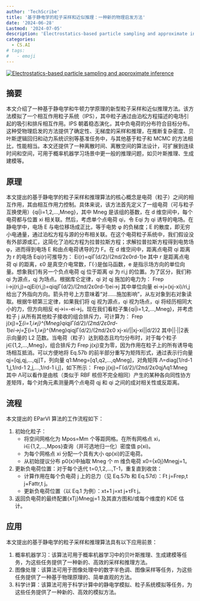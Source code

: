 ```yaml
---
author: 'TechScribe'
title: '基于静电学的粒子采样和近似推理：一种新的物理启发方法'
date: '2024-06-28'
Lastmod: '2024-07-05'
description: 'Electrostatics-based particle sampling and approximate inference'
categories:
  - CS.AI
# tags:
#   - emoji
---
```


[![Electrostatics-based particle sampling and approximate inference](https://arxiv-research-1301205113.cos.ap-guangzhou.myqcloud.com/images/2406.20044v1.pdf_0.jpg)](https://arxiv.org/abs/2406.20044v1)

## 摘要

本文介绍了一种基于静电学和牛顿力学原理的新型粒子采样和近似推理方法。该方法模拟了一个相互作用粒子系统（IPS），其中粒子通过由泊松方程描述的电场引起的吸引和排斥相互作用。IPS 朝着稳态演化，其中负电荷的分布符合目标分布。这种受物理启发的方法提供了确定性、无梯度的采样和推理，在推断复杂密度、贝叶斯逻辑回归和动力系统识别等基准任务中，与其他基于粒子和 MCMC 的方法相比，性能相当。本文还提供了一种离散时间、离散空间的算法设计，可扩展到连续时间和空间，可用于概率机器学习场景中更一般的推理问题，如贝叶斯推理、生成建模等。<!--more-->

## 原理

本文提出的基于静电学的粒子采样和推理算法的核心概念是电荷（粒子）之间的相互作用，其由相互作用力控制。具体来说，该方法首先定义了一组电荷（可与粒子互换使用）{qi|i=1,2,...,Mneg}，其中 Mneg 是该组的基数，在 d 维空间中，每个电荷都与位置 xi 相关联。然后，考虑单个点电荷 qi，令 Eqi 为 qi 诱导的电场。在静电学中，电场 E 与电位移场成正比，等于电势 φ 的负梯度；E 的散度，即无穷小电通量，通过泊松方程与源的分布相关联。在这个电荷粒子系统中，我们假设没有外部源或汇，这简化了泊松方程为拉普拉斯方程；求解拉普拉斯方程得到电势场 φ，进而得到电场 E 和由点电荷诱导的力 F。在 d 维空间中，距离点电荷 qi 距离为 r 的电场 Eqi(r)可推导为：
Ei(r)=qiΓ(d/2)/(2πd/2ε0rd-1)e
其中 r 是距离点电荷 qi 的距离，ε0 是真空介电常数，Γ(·)是伽马函数，e 是指示场方向的单位向量。想象我们有另一个负点电荷 qj 位于距离 qi 为 ri,j 的位置。为了区分，我们称 qi 为源点，qj 为场点。根据库仑定律，qi 对 qj 施加的电力为：
Frep i→j(ri,j)=qjEi(ri,j)=qiqjΓ(d/2)/(2πd/2ε0rd-1)ei→j
其中单位向量 ei→j=(xj-xi)/ri,j 给出了外指向方向。箭头符号上方意味着“对……施加影响”，从左对象到右对象读取。根据牛顿第三定律，如果我们将 qj 视为源点，qi 视为场点，qi 将经历相同大小的力，但方向相反 ej→i=-ei→j。现在我们看粒子集{qi|i=1,2,...,Mneg}，并考虑粒子 j 从所有其他粒子接收的组合排斥力，可计算为：
Frep j(xj)=∑_{i=1,i≠j}^{Mneg}qiqjΓ(d/2)/(2πd/2ε0rd-1)ei→j=∑_{i=1,i≠j}^{Mneg}qiqjΓ(d/2)/(2πd/2ε0 xj-xi/||xj-xi||d/2)2
其中||·||2表示向量的 L2 范数。当电荷（粒子）达到稳态且均匀分布时，对于每个粒子 j∈{1,2,...,Mneg}，组合排斥力 Frep j(xj)变为零，因为作用在粒子上的所有诱导电场相互抵消。可以方便地将 Eq.57b 的前半部分重写为矩阵形式，通过表示行向量 qj=[qj,qj,...,qj]T，列向量 q1:Mneg=[q1,q2,...,qMneg]，对角矩阵 Λ=diag[1/rd-1 1,j,1/rd-1 2,j,...,1/rd-1 i,j]，如下所示：
Frep j(xj)=Γ(d/2)/(2πd/2ε0qjΛq1:Mneg
其中 Λ可以看作是由核（类似于 RBF 核但不完全相同）产生的某种各向同性协方差矩阵，每个对角元素测量两个点电荷 qj 和 qi 之间的成对相关性或反距离。

## 流程

本文提出的 EParVI 算法的工作流程如下：
1. 初始化粒子：
    - 将空间网格化为 Mpos=Mm 个等距网格。在所有网格点 xi，i∈{1,2,...,Mpos}查询（并可选地归一化）密度值 p(xi)。
    - 为每个网格点 xi 分配一个具有大小 qp(xi)的正电荷。
    - 从初始提议分布 p0(x)中抽取 Mneg 个 m 维负电荷 x0={x0j}Mnegj=1。
2. 更新负电荷位置：对于每个迭代 t=0,1,2,...,T-1，重复直到收敛：
    - 计算作用在每个负电荷 j 上的总力（见 Eq.57b 和 Eq.57d）：Ft j=Frep,t j+Fattr,t j。
    - 更新负电荷位置（以 Eq.1 为例）：xt+1 j=xt j+τFt j。
3. 返回负电荷的最终配置{xTj}Mnegj=1 及其直方图和/或每个维度的 KDE 估计。

## 应用

本文提出的基于静电学的粒子采样和推理算法具有以下应用前景：
1. 概率机器学习：该算法可用于概率机器学习中的贝叶斯推理、生成建模等任务，为这些任务提供了一种新的、高效的采样和推理方法。
2. 图像处理：该算法可用于图像处理中的数字半色调、图像采样等任务，为这些任务提供了一种基于物理原理的、简单直观的方法。
3. 科学计算：该算法可用于科学计算中的静电学模拟、粒子系统模拟等任务，为这些任务提供了一种新的、高效的模拟方法。